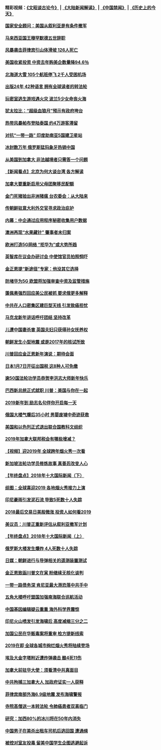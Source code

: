 #### 精彩视频：[《文昭谈古论今》](https://github.com/gfw-breaker/wenzhao/blob/master/README.md?t=01061830) | [《大陆新闻解读》](https://github.com/gfw-breaker/ntdtv-comedy/blob/master/README.md?t=01061830) | [《中国禁闻》](https://github.com/gfw-breaker/ntdtv-news/blob/master/README.md?t=01061830) | [《历史上的今天》](https://github.com/gfw-breaker/today-in-history/blob/master/README.md?t=01061830) 

#### [国家安全顾问：美国从叙利亚是有条件撤军](../pages/nsc418/n10957696.md?t=01061830) 

#### [马来西亚国王穆罕默德五世辞职](../pages/nsc418/n10957673.md?t=01061830) 

#### [风暴袭击菲律宾引山体滑坡 126人死亡](../pages/nsc418/n10957562.md?t=01061830) 

#### [美国收紧投资 中资去年购美企数量降94.6％](../pages/nsc418/n10956141.md?t=01061830) 

#### [北海道大雪 105个航班停飞 2千人受困机场](../pages/nsc418/n10957312.md?t=01061830) 

#### [出版24年 42种语言 拥有全球读者的转法轮](../pages/nsc418/n10955468.md?t=01061830) 

#### [玩密室逃生游戏遇火灾 波兰5少女命丧火海](../pages/nsc418/n10955350.md?t=01061830) 

#### [犹太拉比：“超级血狼月”预示有政府垮台](../pages/nsc418/n10954999.md?t=01061830) 

#### [热带风暴帕布登陆泰国 约4万游客滞留](../pages/nsc418/n10953704.md?t=01061830) 

#### [对抗“一带一路” 印度助南亚5国建卫星站](../pages/nsc418/n10953085.md?t=01061830) 

#### [冰封数万年 俄罗斯猛犸象牙热销中国](../pages/nsc418/n10952945.md?t=01061830) 

#### [从美国到加拿大 非法越境者只需答一个问题](../pages/nsc418/n10952107.md?t=01061830) 

#### [【新闻看点】北京为何大谈台湾 各方解读](../pages/nsc418/n10951577.md?t=01061830) 

#### [加拿大要重新启用父母团聚移民配额](../pages/nsc418/n10951623.md?t=01061830) 

#### [金门死猪验出非洲猪瘟 台农委会：从大陆来](../pages/nsc418/n10950871.md?t=01061830) 

#### [传朝鲜驻意大利外交官寻求政治庇护](../pages/nsc418/n10950043.md?t=01061830) 

#### [内幕：中企通过应用程序秘密收集用户数据](../pages/nsc418/n10949869.md?t=01061830) 

#### [澳洲再现“水果藏针” 肇事者未归案](../pages/nsc418/n10949734.md?t=01061830) 

#### [欧洲打造5G网络 “拒华为”或大势所趋](../pages/nsc418/n10944741.md?t=01061830) 

#### [英智库在议会办研讨会 中使馆官员拍照恫吓](../pages/nsc418/n10949621.md?t=01061830) 

#### [金正恩提“新途径”专家：他没其它选择](../pages/nsc418/n10949644.md?t=01061830) 

#### [防堵华为5G 欧盟将加强审查中资及监管措施](../pages/nsc418/n10949397.md?t=01061830) 

#### [蓬佩奥强烈回应美公民被抓 要求俄更多解释](../pages/nsc418/n10949408.md?t=01061830) 

#### [中共在人口密集区建巨型天线 引发致癌担忧](../pages/nsc418/n10949221.md?t=01061830) 

#### [马克龙新年讲话呼吁团结 坚持改革](../pages/nsc418/n10947012.md?t=01061830) 

#### [儿遭中国妻杀害 英国夫妇只获得孙女抚养权](../pages/nsc418/n10947962.md?t=01061830) 

#### [朝鲜发生小型地震 或是2017年的核试所致](../pages/nsc418/n10948016.md?t=01061830) 

#### [川普回应金正恩新年演说：期待会面](../pages/nsc418/n10947826.md?t=01061830) 

#### [日本1月7日开征出国税 这8种人可免缴](../pages/nsc418/n10947821.md?t=01061830) 

#### [逾50国法轮功学员恭贺李洪志大师新年快乐](../pages/nsc418/n10922625.md?t=01061830) 

#### [巴西新总统正式就职 川普：美国与你在一起](../pages/nsc418/n10947092.md?t=01061830) 

#### [2019新年到 励志名句伴你开启每一天](../pages/nsc418/n10946988.md?t=01061830) 

#### [俄国大楼气爆后35小时 男婴废墟中奇迹获救](../pages/nsc418/n10946967.md?t=01061830) 

#### [美国和以色列正式退出联合国教科文组织](../pages/nsc418/n10946960.md?t=01061830) 

#### [2019年加拿大联邦税会有哪些增减？](../pages/nsc418/n10946693.md?t=01061830) 

#### [【视频】迎2019年 全球跨年烟火秀一次看](../pages/nsc418/n10946627.md?t=01061830) 

#### [新加坡法轮功学员修炼故事 真善忍改变人心](../pages/nsc418/n10946163.md?t=01061830) 

#### [【年终盘点】2018年十大国际新闻（下）](../pages/nsc418/n10925458.md?t=01061830) 

#### [组图：全球喜迎2019 各地烟火秀接力上演](../pages/nsc418/n10945584.md?t=01061830) 

#### [印尼豪雨引发泥石流 导致5死数十人失踪](../pages/nsc418/n10945409.md?t=01061830) 

#### [2018最后交易日美股微涨 投资人如何看2019](../pages/nsc418/n10944797.md?t=01061830) 

#### [美议员：川普正重新评估从叙利亚撤军计划](../pages/nsc418/n10944364.md?t=01061830) 

#### [【年终盘点】2018年十大国际新闻（上）](../pages/nsc418/n10924773.md?t=01061830) 

#### [俄罗斯大楼发生爆炸 4人死数十人失踪](../pages/nsc418/n10943682.md?t=01061830) 

#### [日媒：朝鲜进行与导弹相关的遥测装置测试](../pages/nsc418/n10943525.md?t=01061830) 

#### [金正恩致函川普文在寅 盼继续无核化谈判](../pages/nsc418/n10943074.md?t=01061830) 

#### [一带一路债务深 肯尼亚最大港恐落中共手中](../pages/nsc418/n10942794.md?t=01061830) 

#### [五角大楼呼吁盟国加强南海联合巡航活动](../pages/nsc418/n10942310.md?t=01061830) 

#### [中国基因编辑疑云重重 海外科学界震惊](../pages/nsc418/n10940149.md?t=01061830) 

#### [印尼火山喷发引发海啸后 高度减缩三分之二](../pages/nsc418/n10941435.md?t=01061830) 

#### [加国公民在华贩毒案将重审 检方提新线索](../pages/nsc418/n10940613.md?t=01061830) 

#### [2019在即 全球各城市绚烂烟火秀将陆续登场](../pages/nsc418/n10940465.md?t=01061830) 

#### [埃及大金字塔附近遭炸弹袭击 酿4死11伤](../pages/nsc418/n10940511.md?t=01061830) 

#### [加拿大前驻华大使：须看清中共真面目](../pages/nsc418/n10940389.md?t=01061830) 

#### [中共拘捕三加拿大人 加政府证实一人获释](../pages/nsc418/n10939393.md?t=01061830) 

#### [菲律宾南部外海6.9级地震 发布海啸警报](../pages/nsc418/n10939652.md?t=01061830) 

#### [寺院高僧送一本转法轮 令肺癌患者双喜临门](../pages/nsc418/n10937173.md?t=01061830) 

#### [研究：加西80%的冰川将在50年内消失](../pages/nsc418/n10939068.md?t=01061830) 

#### [中国男子在美杀出租车司机后逃回国 遭通缉](../pages/nsc418/n10939162.md?t=01061830) 

#### [被控对室友投毒 留美中国学生企图逃避起诉](../pages/nsc418/n10939143.md?t=01061830) 

